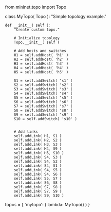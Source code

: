 from mininet.topo import Topo

class MyTopo( Topo ):
    "Simple topology example."

    def __init__( self ):
        "Create custom topo."

        # Initialize topology
        Topo.__init__( self )

        # Add hosts and switches
        H1 = self.addHost( 'h1' )
        H2 = self.addHost( 'h2' )
        H3 = self.addHost( 'h3' )
        H4 = self.addHost( 'h4' )
        H5 = self.addHost( 'h5' )

        S1 = self.addSwitch( 's1' )
        S2 = self.addSwitch( 's2' )
        S3 = self.addSwitch( 's3' )
        S4 = self.addSwitch( 's4' )
        S5 = self.addSwitch( 's5' )
        S6 = self.addSwitch( 's6' )
        S7 = self.addSwitch( 's7' )
        S8 = self.addSwitch( 's8' )
        S9 = self.addSwitch( 's9' )
        S10 = self.addSwitch( 's10' )


        # Add links
        self.addLink( H1, S1 )
        self.addLink( H2, S2 )
        self.addLink( H3, S3 )
        self.addLink( H4, S9 )
        self.addLink( H5, S10 )
        self.addLink( S4, S3 )
        self.addLink( S4, S2 )
        self.addLink( S4, S1 )
        self.addLink( S4, S5 )
        self.addLink( S4, S6 )
        self.addLink( S5, S7 )
        self.addLink( S6, S8 )
        self.addLink( S7, S8 )
        self.addLink( S7, S9 )
        self.addLink( S9, S10 )

topos = { 'mytopo': ( lambda: MyTopo() ) }
